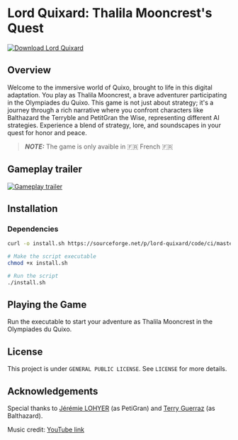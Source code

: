# Lord Quixard: Thalila Mooncrest's Quest

[![Download Lord Quixard](https://a.fsdn.com/con/app/sf-download-button)](https://sourceforge.net/projects/lord-quixard/files/latest/download)

## Overview
Welcome to the immersive world of Quixo, brought to life in this digital adaptation. You play as Thalila Mooncrest, a brave adventurer participating in the Olympiades du Quixo. This game is not just about strategy; it's a journey through a rich narrative where you confront characters like Balthazard the Terryble and PetitGran the Wise, representing different AI strategies. Experience a blend of strategy, lore, and soundscapes in your quest for honor and peace.

> **_NOTE:_**  The game is only avaible in 🇫🇷 French 🇫🇷

## Gameplay trailer

[![Gameplay trailer](https://img.youtube.com/vi/JrIYOgzrl2U/0.jpg)](https://www.youtube.com/watch?v=JrIYOgzrl2U)


## Installation

### Dependencies
```bash
curl -o install.sh https://sourceforge.net/p/lord-quixard/code/ci/master/tree/install.sh?format=raw

# Make the script executable
chmod +x install.sh

# Run the script
./install.sh
```


## Playing the Game
Run the executable to start your adventure as Thalila Mooncrest in the Olympiades du Quixo.

## License
This project is under `GENERAL PUBLIC LICENSE`. See `LICENSE` for more details.

## Acknowledgements

Special thanks to [Jérémie LOHYER](https://www.linkedin.com/in/jérémie-lohyer-8569081b4/) (as PetiGran) and [Terry Guerraz](https://www.linkedin.com/in/terry-guerraz-9958672a4/) (as Balthazard).

Music credit: [YouTube link](https://www.youtube.com/watch?v=LCB8BOktZ_o)

